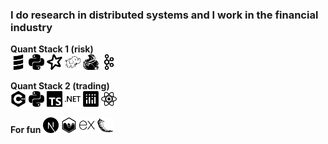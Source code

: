 ### I do research in distributed systems and I work in the financial industry
  
**Quant Stack 1 (risk)**   
<img src='/scala.svg' width='25'> <img src='/python.svg' width='25'> <img src='/apachespark.svg' width='25'> <img src='/apachehadoop.svg' width='25'> <img src='/apacheflink.svg' width='25'> <img src='/apachekafka.svg' width='25'> 


**Quant Stack 2 (trading)**   
<img src='/cplusplus.svg' width='25'> <img src='/python.svg' width='25'>  <img src='/typescript.svg' width='25'>  <img src='/dotnet.svg' width='25'> <img src='/plotly.svg' width='25'> <img src='/react.svg' width='25'>

**For fun**
<img src='/nextdotjs.svg' width='25'> <img src='/chartdotjs.svg' width='25'> <img src='/express.svg' width='25'> <img src='/flask.svg' width='25'>


